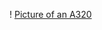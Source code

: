 ! [Picture of an A320](https://en.wikipedia.org/wiki/File:Jetstar_Airbus_A320_in_flight_(6768081241)_crop.jpg)
